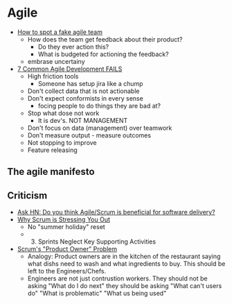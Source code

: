 Agile
=====

* [How to spot a fake agile team](https://www.youtube.com/watch?v=H6GdK-dChtY)
    * How does the team get feedback about their product?
        * Do they ever action this?
        * What is budgeted for actioning the feedback?
    * embrase uncertainy
* [7 Common Agile Development FAILS](https://www.youtube.com/watch?v=-WgQdHOx_hA)
    * High friction tools
        * Someone has setup jira like a chump
    * Don't collect data that is not actionable
    * Don't expect conformists in every sense
        * focing people to do things they are bad at?
    * Stop what dose not work
        * It is dev's. NOT MANAGEMENT
    * Don't focus on data (management) over teamwork
    * Don't measure output - measure outcomes
    * Not stopping to improve
    * Feature releasing



The agile manifesto
-------------------


Criticism
----------

* [Ask HN: Do you think Agile/Scrum is beneficial for software delivery?](https://news.ycombinator.com/item?id=26345235)
* [Why Scrum is Stressing You Out](https://rethinkingsoftware.substack.com/p/why-scrum-is-stressing-you-out)
    * No "summer holiday" reset
    * 3. Sprints Neglect Key Supporting Activities
* [Scrum's "Product Owner" Problem](https://rethinkingsoftware.substack.com/p/scrums-product-owner-problem)
    * Analogy: Product owners are in the kitchen of the restaurant saying what dishs need to wash and what ingredients to buy. This should be left to the Engineers/Chefs.
    * Engineers are not just contrustion workers. They should not be asking "What do I do next" they should be asking "What can't users do" "What is problematic" "What us being used"
